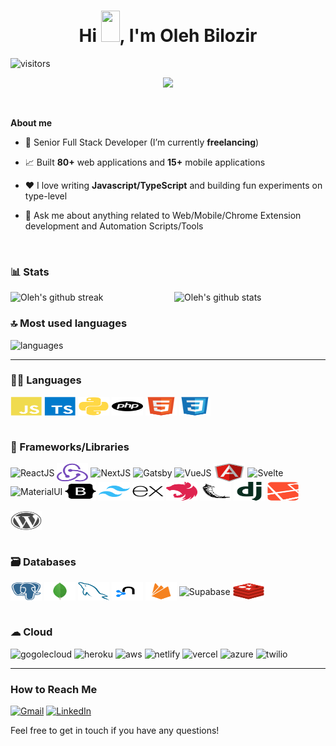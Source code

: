<h1 align="center">
  Hi <img src="https://raw.githubusercontent.com/MartinHeinz/MartinHeinz/master/wave.gif" width="30px" height="50px">, I'm Oleh Bilozir 
</h1>

![visitors](https://visitor-badge.laobi.icu/badge?page_id=OlehBilozir.OlehBilozir)

<p align="center">
  <a href="https://github.com/DenverCoder1/readme-typing-svg"><img src="https://readme-typing-svg.herokuapp.com?font=Fira+Mono&color=33FF33&size=30&center=true&vCenter=true&width=500&height=100&lines=Senior+Software+Engineer;Mobile+Application+Developer;Chrome+Extension+Developer;Automation+Specialist"></a>
</p>

<br />

**About me**

- 💼 Senior Full Stack Developer (I’m currently **freelancing**)

- 📈 Built **80+** web applications and **15+** mobile applications

- ❤️ I love writing **Javascript/TypeScript** and building fun experiments on type-level

- 💬 Ask me about anything related to Web/Mobile/Chrome Extension development and Automation Scripts/Tools

<br />

### 📊 Stats

<img src="https://github-readme-stats.vercel.app/api?username=OlehBilozir&show_icons=true&theme=transparent&hide_border=true" alt="Oleh's github stats" width="48%" align="right"/>
<img src="http://github-readme-streak-stats.herokuapp.com?user=OlehBilozir&theme=transparent&hide_border=true" alt="Oleh's github streak" width="48%" />

### 🔝 Most used languages
<img alt="languages" src="https://github-readme-stats.vercel.app/api/top-langs/?username=square1grp&hide_title=true&theme=transparent&hide_border=true&layout=compact" />

---

### 🧑‍💻 Languages

<div style="display: inline_block">
  <img align="center" alt="Javascript" height="30" width="50" src="https://raw.githubusercontent.com/devicons/devicon/master/icons/javascript/javascript-plain.svg" />
  <img align="center" alt="Typescript" height="30" width="50" src="https://raw.githubusercontent.com/devicons/devicon/master/icons/typescript/typescript-plain.svg" />
  <img align="center" alt="Python" height="30" width="50" src="https://raw.githubusercontent.com/devicons/devicon/master/icons/python/python-plain.svg" />
  <img align="center" alt="PHP" height="30" width="50" src="https://raw.githubusercontent.com/devicons/devicon/master/icons/php/php-plain.svg" />
  <img align="center" alt="HTML5" height="30" width="50" src="https://raw.githubusercontent.com/devicons/devicon/master/icons/html5/html5-original.svg" />
  <img align="center" alt="CSS3" height="30" width="50" src="https://raw.githubusercontent.com/devicons/devicon/master/icons/css3/css3-original.svg" />
</div>
<br/>

### 🧩 Frameworks/Libraries

<div style="display: inline_block">
  <img align="center" alt="ReactJS" height="30" width="50" src="https://cdn.jsdelivr.net/gh/devicons/devicon/icons/react/react-original.svg">
  <img align="center" alt="Redux" height="30" width="50" src="https://raw.githubusercontent.com/devicons/devicon/master/icons/redux/redux-original.svg">
  <img align="center" alt="NextJS" height="30" width="50" src="https://cdn.jsdelivr.net/gh/devicons/devicon/icons/nextjs/nextjs-original.svg">
  <img align="center" alt="Gatsby" height="30" width="50" src="https://cdn.jsdelivr.net/gh/devicons/devicon/icons/gatsby/gatsby-original.svg">
  <img align="center" alt="VueJS" height="30" width="50" src="https://cdn.jsdelivr.net/gh/devicons/devicon/icons/vuejs/vuejs-original.svg">
  <img align="center" alt="Angular" height="30" width="50" src="https://raw.githubusercontent.com/devicons/devicon/master/icons/angularjs/angularjs-original.svg">
  <img align="center" alt="Svelte" height="30" width="50" src="https://cdn.jsdelivr.net/gh/devicons/devicon/icons/svelte/svelte-original.svg">
  <img align="center" alt="MaterialUI" height="30" width="50" src="https://cdn.jsdelivr.net/gh/devicons/devicon/icons/materialui/materialui-original.svg">
  <img align="center" alt="Bootstrap" height="30" width="50" src="https://raw.githubusercontent.com/devicons/devicon/master/icons/bootstrap/bootstrap-plain.svg"> 
  <img align="center" alt="TailwindCSS" height="30" width="50" src="https://raw.githubusercontent.com/devicons/devicon/master/icons/tailwindcss/tailwindcss-plain.svg"> 
  <img align="center" alt="ExpressJS" height="30" width="50" src="https://raw.githubusercontent.com/devicons/devicon/master/icons/express/express-original.svg"> 
  <img align="center" alt="NestJS" height="30" width="50" src="https://raw.githubusercontent.com/devicons/devicon/master/icons/nestjs/nestjs-plain.svg"> 
  <img align="center" alt="Flask" height="30" width="50" src="https://raw.githubusercontent.com/devicons/devicon/master/icons/flask/flask-original.svg"> 
  <img align="center" alt="Django" height="30" width="50" src="https://raw.githubusercontent.com/devicons/devicon/master/icons/django/django-plain.svg"> 
  <img align="center" alt="Laravel" height="30" width="50" src="https://raw.githubusercontent.com/devicons/devicon/master/icons/laravel/laravel-plain.svg"> 
</div>
<br/>
<div style="display: inline_block">
  <img align="center" alt="WordPress" height="30" width="50" src="https://raw.githubusercontent.com/devicons/devicon/master/icons/wordpress/wordpress-plain.svg"> 
</div>
<br/>

### 🗃️ Databases

<div style="display: inline_block">
  <img align="center" alt="PostgreSQL" height="30" width="50" src="https://raw.githubusercontent.com/devicons/devicon/master/icons/postgresql/postgresql-plain.svg"> 
  <img align="center" alt="MongoDB" height="30" width="50" src="https://raw.githubusercontent.com/devicons/devicon/master/icons/mongodb/mongodb-original.svg"> 
  <img align="center" alt="MySQL" height="30" width="50" src="https://raw.githubusercontent.com/devicons/devicon/master/icons/mysql/mysql-original.svg"> 
  <img align="center" alt="Neo4j" height="30" width="50" src="https://raw.githubusercontent.com/devicons/devicon/master/icons/neo4j/neo4j-original.svg"> 
  <img align="center" alt="Firebase" height="30" width="50" src="https://raw.githubusercontent.com/devicons/devicon/master/icons/firebase/firebase-plain.svg"> 
  <img align="center" alt="Supabase" height="30" width="50" src="https://www.vectorlogo.zone/logos/supabase/supabase-icon.svg"> 
  <img align="center" alt="Redis" height="30" width="50" src="https://raw.githubusercontent.com/devicons/devicon/master/icons/redis/redis-original.svg"> 
</div>
<br/>

### ☁ Cloud

![gogolecloud](https://img.shields.io/badge/Google_Cloud-4285F4?style=for-the-badge&logo=google-cloud&logoColor=white)
![heroku](https://img.shields.io/badge/Heroku-430098?style=for-the-badge&logo=heroku&logoColor=white)
![aws](https://img.shields.io/badge/Amazon_AWS-232F3E?style=for-the-badge&logo=amazon-aws&logoColor=white)
![netlify](https://img.shields.io/badge/Netlify-00C7B7?style=for-the-badge&logo=netlify&logoColor=white)
![vercel](https://img.shields.io/badge/Vercel-000000?style=for-the-badge&logo=vercel&logoColor=white)
![azure](https://img.shields.io/badge/Microsoft_Azure-0089D6?style=for-the-badge&logo=microsoft-azure&logoColor=white)
![twilio](https://img.shields.io/badge/Twilio-F22F46?style=for-the-badge&logo=Twilio&logoColor=white)

---

### How to Reach Me

 [![Gmail](https://img.shields.io/badge/Gmail-Email-red)](mailto:olehbilozirrrr@gmail.com)
 [![LinkedIn](https://img.shields.io/badge/LinkedIn-Profile-blue)](https://www.linkedin.com/in/oleh-bilozir-651173294/)

Feel free to get in touch if you have any questions!
